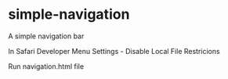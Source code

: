 # simple-navigation
A simple navigation bar

In Safari Developer Menu Settings - Disable Local File Restricions

Run navigation.html file
